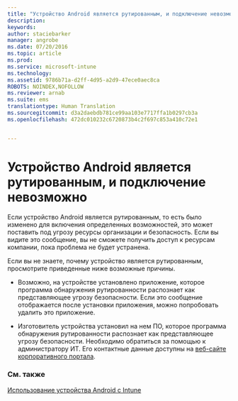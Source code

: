```yaml
---
title: "Устройство Android является рутированным, и подключение невозможно | Microsoft Intune"
description: 
keywords: 
author: staciebarker
manager: angrobe
ms.date: 07/20/2016
ms.topic: article
ms.prod: 
ms.service: microsoft-intune
ms.technology: 
ms.assetid: 9786b71a-d2ff-4d95-a2d9-47ece0aec8ca
ROBOTS: NOINDEX,NOFOLLOW
ms.reviewer: arnab
ms.suite: ems
translationtype: Human Translation
ms.sourcegitcommit: d3a2daebdb781ce99aa103e7717ffa1b0297cb3a
ms.openlocfilehash: 472dc010232c6720873b4c2f697c853a410c72e1


---
```



# Устройство Android является рутированным, и подключение невозможно

Если устройство Android является рутированным, то есть было изменено для включения определенных возможностей, это может поставить под угрозу ресурсы организации и безопасность. Если вы видите это сообщение, вы не сможете получить доступ к ресурсам компании, пока проблема не будет устранена.

Если вы не знаете, почему устройство является рутированным, просмотрите приведенные ниже возможные причины.

- Возможно, на устройстве установлено приложение, которое программа обнаружения рутированности распознает как представляющее угрозу безопасности. Если это сообщение отображается после установки приложения, можно попробовать удалить это приложение.

- Изготовитель устройства установил на нем ПО, которое программа обнаружения рутированности распознает как представляющее угрозу безопасности. Необходимо обратиться за помощью к администратору ИТ. Его контактные данные доступны на [веб-сайте корпоративного портала](http://portal.manage.microsoft.com).


### См. также
[Использование устройства Android с Intune](using-your-android-device-with-intune.md)



<!--HONumber=Aug16_HO4-->


